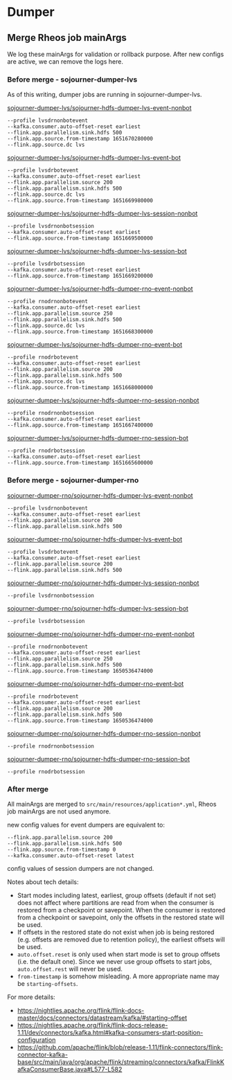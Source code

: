 # Dumper

## Merge Rheos job mainArgs
We log these mainArgs for validation or rollback purpose. After new configs are active, we can remove the logs here.

### Before merge - sojourner-dumper-lvs

As of this writing, dumper jobs are running in sojourner-dumper-lvs.

[sojourner-dumper-lvs/sojourner-hdfs-dumper-lvs-event-nonbot](https://rhs-portal.vip.ebay.com/flink/job/sojourner-dumper-lvs/sojourner-hdfs-dumper-lvs-event-nonbot)

```
--profile lvsdrnonbotevent 
--kafka.consumer.auto-offset-reset earliest 
--flink.app.parallelism.sink.hdfs 500 
--flink.app.source.from-timestamp 1651670280000 
--flink.app.source.dc lvs
```

[sojourner-dumper-lvs/sojourner-hdfs-dumper-lvs-event-bot](https://rhs-portal.vip.ebay.com/flink/job/sojourner-dumper-lvs/sojourner-hdfs-dumper-lvs-event-bot)

```
--profile lvsdrbotevent 
--kafka.consumer.auto-offset-reset earliest 
--flink.app.parallelism.source 200 
--flink.app.parallelism.sink.hdfs 500 
--flink.app.source.dc lvs 
--flink.app.source.from-timestamp 1651669980000
```

[sojourner-dumper-lvs/sojourner-hdfs-dumper-lvs-session-nonbot](https://rhs-portal.vip.ebay.com/flink/job/sojourner-dumper-lvs/sojourner-hdfs-dumper-lvs-session-nonbot)

```
--profile lvsdrnonbotsession 
--kafka.consumer.auto-offset-reset earliest 
--flink.app.source.from-timestamp 1651669500000
```

[sojourner-dumper-lvs/sojourner-hdfs-dumper-lvs-session-bot](https://rhs-portal.vip.ebay.com/flink/job/sojourner-dumper-lvs/sojourner-hdfs-dumper-lvs-session-bot)

```
--profile lvsdrbotsession 
--kafka.consumer.auto-offset-reset earliest 
--flink.app.source.from-timestamp 1651669200000
```

[sojourner-dumper-lvs/sojourner-hdfs-dumper-rno-event-nonbot](https://rhs-portal.vip.ebay.com/flink/job/sojourner-dumper-lvs/sojourner-hdfs-dumper-rno-event-nonbot)

```
--profile rnodrnonbotevent 
--kafka.consumer.auto-offset-reset earliest 
--flink.app.parallelism.source 250 
--flink.app.parallelism.sink.hdfs 500 
--flink.app.source.dc lvs 
--flink.app.source.from-timestamp 1651668300000
```

[sojourner-dumper-lvs/sojourner-hdfs-dumper-rno-event-bot](https://rhs-portal.vip.ebay.com/flink/job/sojourner-dumper-lvs/sojourner-hdfs-dumper-rno-event-bot)

```
--profile rnodrbotevent 
--kafka.consumer.auto-offset-reset earliest 
--flink.app.parallelism.source 200 
--flink.app.parallelism.sink.hdfs 500 
--flink.app.source.dc lvs 
--flink.app.source.from-timestamp 1651668000000
```

[sojourner-dumper-lvs/sojourner-hdfs-dumper-rno-session-nonbot](https://rhs-portal.vip.ebay.com/flink/job/sojourner-dumper-lvs/sojourner-hdfs-dumper-rno-session-nonbot)

```
--profile rnodrnonbotsession 
--kafka.consumer.auto-offset-reset earliest 
--flink.app.source.from-timestamp 1651667400000
```

[sojourner-dumper-lvs/sojourner-hdfs-dumper-rno-session-bot](https://rhs-portal.vip.ebay.com/flink/job/sojourner-dumper-lvs/sojourner-hdfs-dumper-rno-session-bot)

```
--profile rnodrbotsession 
--kafka.consumer.auto-offset-reset earliest 
--flink.app.source.from-timestamp 1651665600000
```

### Before merge - sojourner-dumper-rno

[sojourner-dumper-rno/sojourner-hdfs-dumper-lvs-event-nonbot](https://rhs-portal.vip.ebay.com/flink/job/sojourner-dumper-rno/sojourner-hdfs-dumper-lvs-event-nonbot)

```
--profile lvsdrnonbotevent 
--kafka.consumer.auto-offset-reset earliest 
--flink.app.parallelism.source 200 
--flink.app.parallelism.sink.hdfs 500
```

[sojourner-dumper-rno/sojourner-hdfs-dumper-lvs-event-bot](https://rhs-portal.vip.ebay.com/flink/job/sojourner-dumper-rno/sojourner-hdfs-dumper-lvs-event-bot)

```
--profile lvsdrbotevent 
--kafka.consumer.auto-offset-reset earliest 
--flink.app.parallelism.source 200 
--flink.app.parallelism.sink.hdfs 500
```

[sojourner-dumper-rno/sojourner-hdfs-dumper-lvs-session-nonbot](https://rhs-portal.vip.ebay.com/flink/job/sojourner-dumper-rno/sojourner-hdfs-dumper-lvs-session-nonbot)

```
--profile lvsdrnonbotsession
```

[sojourner-dumper-rno/sojourner-hdfs-dumper-lvs-session-bot](https://rhs-portal.vip.ebay.com/flink/job/sojourner-dumper-rno/sojourner-hdfs-dumper-lvs-session-bot)

```
--profile lvsdrbotsession
```

[sojourner-dumper-rno/sojourner-hdfs-dumper-rno-event-nonbot](https://rhs-portal.vip.ebay.com/flink/job/sojourner-dumper-rno/sojourner-hdfs-dumper-rno-event-nonbot)

```
--profile rnodrnonbotevent 
--kafka.consumer.auto-offset-reset earliest 
--flink.app.parallelism.source 250 
--flink.app.parallelism.sink.hdfs 500 
--flink.app.source.from-timestamp 1650536474000
```

[sojourner-dumper-rno/sojourner-hdfs-dumper-rno-event-bot](https://rhs-portal.vip.ebay.com/flink/job/sojourner-dumper-rno/sojourner-hdfs-dumper-rno-event-bot)

```
--profile rnodrbotevent 
--kafka.consumer.auto-offset-reset earliest 
--flink.app.parallelism.source 200 
--flink.app.parallelism.sink.hdfs 500 
--flink.app.source.from-timestamp 1650536474000
```

[sojourner-dumper-rno/sojourner-hdfs-dumper-rno-session-nonbot](https://rhs-portal.vip.ebay.com/flink/job/sojourner-dumper-rno/sojourner-hdfs-dumper-rno-session-nonbot)

```
--profile rnodrnonbotsession
```

[sojourner-dumper-rno/sojourner-hdfs-dumper-rno-session-bot](https://rhs-portal.vip.ebay.com/flink/job/sojourner-dumper-rno/sojourner-hdfs-dumper-rno-session-bot)

```
--profile rnodrbotsession
```

### After merge

All mainArgs are merged to `src/main/resources/application*.yml`, Rheos job mainArgs are not used anymore.

new config values for event dumpers are equivalent to:

```
--flink.app.parallelism.source 200 
--flink.app.parallelism.sink.hdfs 500 
--flink.app.source.from-timestamp 0
--kafka.consumer.auto-offset-reset latest
```

config values of session dumpers are not changed.

Notes about tech details:

* Start modes including latest, earliest, group offsets (default if not set) does not affect where partitions are read 
  from when the consumer is restored from a checkpoint or savepoint. When the consumer is restored from a checkpoint or 
  savepoint, only the offsets in the restored state will be used.
* If offsets in the restored state do not exist when job is being restored (e.g. offsets are removed due to retention
  policy), the earliest offsets will be used.
* `auto.offset.reset` is only used when start mode is set to group offsets (i.e. the default one). Since we never use
  group offsets to start jobs, `auto.offset.rest` will never be used.
* `from-timestamp` is somehow misleading. A more appropriate name may be `starting-offsets`.

For more details:

* https://nightlies.apache.org/flink/flink-docs-master/docs/connectors/datastream/kafka/#starting-offset
* https://nightlies.apache.org/flink/flink-docs-release-1.11/dev/connectors/kafka.html#kafka-consumers-start-position-configuration
* https://github.com/apache/flink/blob/release-1.11/flink-connectors/flink-connector-kafka-base/src/main/java/org/apache/flink/streaming/connectors/kafka/FlinkKafkaConsumerBase.java#L577-L582
